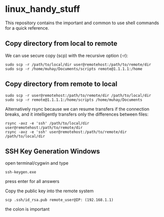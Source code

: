 # linux_handy_stuff

This repository contains the important and common to use shell commands for a quick reference.
## Copy directory from local to remote 
We can use secure copy (scp) with the recursive option (-r):
```
sudo scp -r /path/to/local/dir user@remotehost:/path/to/remote/dir
sudo scp -r /home/muhay/Documents/scripts remote@1.1.1.1:/home
```
## Copy directory from remote to local 
```
sudo scp -r user@remotehost:/path/to/remote/dir /path/to/local/dir
sudo scp -r remote@1.1.1.1:/home/scripts /home/muhay/Documents

```
Alternatively
rsync because we can resume transfers if the connection breaks, and it intelligently transfers only the differences between files:
```
rsync -avz -e 'ssh' /path/to/local/dir user@remotehost:/path/to/remote/dir
rsync -avz -e 'ssh' user@remotehost:/path/to/remote/dir /path/to/local/dir 
```
## SSH Key Generation Windows 
open terminal/cygwin and type
```
ssh-keygen.exe
```
press enter for all answers

Copy the public key into the remote system
 ```
 scp .ssh/id_rsa.pub remote_user@IP: (192.168.1.1)
 ```
 the colon is important
 
